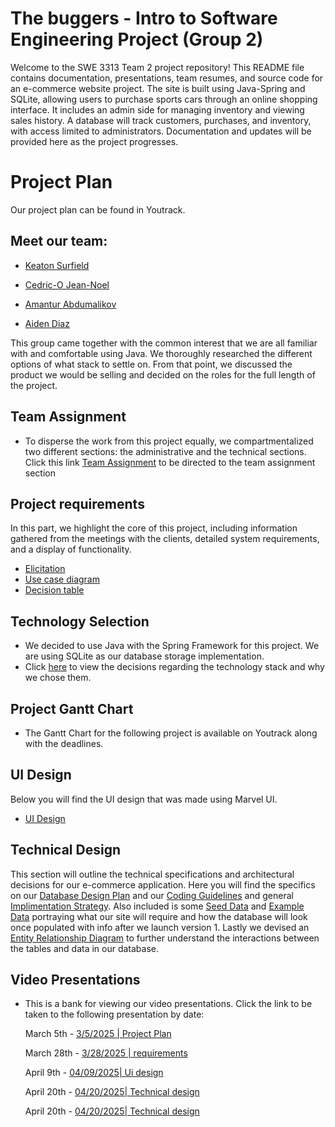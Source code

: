 # **The buggers - Intro to Software Engineering Project (Group 2)**

Welcome to the SWE 3313 Team 2 project repository! This README file contains documentation, presentations, team resumes, and source code for an e-commerce website project. The site is built using Java-Spring and SQLite, allowing users to purchase sports cars through an online shopping interface. It includes an admin side for managing inventory and viewing sales history. A database will track customers, purchases, and inventory, with access limited to administrators. Documentation and updates will be provided here as the project progresses.



# **Project Plan**
Our project plan can be found in Youtrack.

## Meet our team: 
 - [Keaton Surfield](/Resumes/Keaton_Resume.md)


 - [Cedric-O Jean-Noel](/Resumes/Cedric_Resume.md)


 - [Amantur Abdumalikov](/Resumes/Amantur_Resume.md)


 - [Aiden Diaz](/Resumes/Aiden_Resume.md)

   
This group came together with the common interest that we are all familiar with and comfortable using Java.
We thoroughly researched the different options of what stack to settle on. 
From that point, we discussed the product we would be selling and decided on the roles for the full length of the
project.
## Team Assignment


- To disperse the work from this project equally, we compartmentalized two different sections: the administrative and the technical sections. Click this link [Team Assignment](Team_Assignments.md) to be directed to the team assignment section

## **Project requirements**

In this part, we highlight the core of this project, including information gathered from the meetings with the clients, detailed system requirements, and a display of functionality.
- [Elicitation ](Requirements_Elicitation.md)
- [Use case diagram](UseCase_Diagram.png)
- [Decision table](Decision_Tables.md)


## **Technology Selection**


- We decided to use Java with the Spring Framework for this project. We are using SQLite as our database storage implementation.
- Click [here](/Technology_Requirements.md) to view the decisions regarding the technology stack and why we chose them.

## **Project Gantt Chart**
- The Gantt Chart for the following project is available on Youtrack along with the deadlines.

## **UI Design** 
 Below you will find the UI design that was made using Marvel UI.
- [UI Design](https://marvelapp.com/prototype/g11bcj3)

## **Technical Design** 
 This section will outline the technical specifications and architectural decisions for our e-commerce application. Here you will find the specifics on our [Database Design Plan](https://github.com/cjeannoel2005/swe1-project/blob/main/Technical%20Design/Data_Storage_Plan.md) and our [Coding Guidelines](https://github.com/cjeannoel2005/swe1-project/blob/main/Technical%20Design/Coding_Rules.md) and general [Implimentation Strategy](https://github.com/cjeannoel2005/swe1-project/blob/main/Technical%20Design/Implementation_Information.md). Also included is some [Seed Data](https://github.com/cjeannoel2005/swe1-project/blob/main/Technical%20Design/Seed_Data.md) and [Example Data](https://github.com/cjeannoel2005/swe1-project/blob/main/Technical%20Design/Example_Data.md) portraying what our site will require and how the database will look once populated with info after we launch version 1. Lastly we devised an [Entity Relationship Diagram](https://github.com/cjeannoel2005/swe1-project/blob/main/Technical%20Design/ERD_Diagram.md) to further understand the interactions between the tables and data in our database.

## **Video Presentations**
- This is a bank for viewing our video presentations. Click the link to be taken to the following presentation by date:

  March 5th - [3/5/2025 | Project Plan](https://drive.google.com/file/d/1vihgnnPd1iwCRjwvhvswsGPNx3Gf1c9d/view?usp=sharing)


  March 28th - [3/28/2025 | requirements](https://www.loom.com/share/dad85f7540b1487fab6938aa0f2f6190?sid=74e2d9ec-310f-4e2b-9b2a-96f44f24dd3c)

  April 9th -  [04/09/2025| Ui design](https://www.loom.com/share/6f1c8116b0e349b682e3227df03ed0c6?t=1&sid=f79782f0-888a-43c4-8a1e-79d890167ad2)

  April 20th -  [04/20/2025| Technical design](https://drive.google.com/file/d/1N5uougCBweKeJw_ngrXf8bhQMXk4-c26/view?usp=sharing)

  April 20th -  [04/20/2025| Technical design](https://www.loom.com/share/0424e4d0648843d28eb8432d2c952c57?sid=f2f2c8c3-8d2c-4d73-adb5-ba572dab1bcd)
